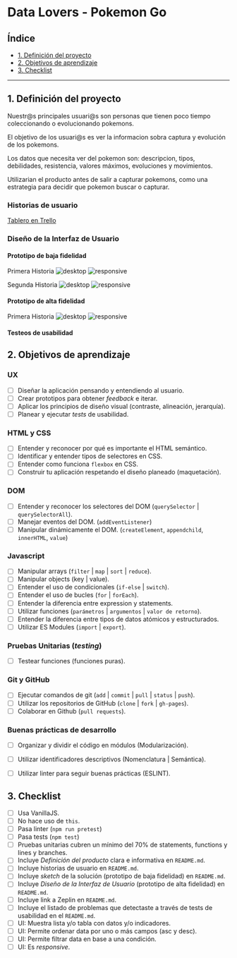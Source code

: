 # Data Lovers - Pokemon Go

## Índice

* [1. Definición del proyecto](#1-definicion-del-proyecto)
* [2. Objetivos de aprendizaje](#2-objetivos-de-aprendizaje)
* [3. Checklist](#3-checklist)

***

## 1. Definición del proyecto

Nuestr@s principales usuari@s son personas que tienen poco tiempo coleccionando o evolucionando pokemons.

El objetivo de los usuari@s es ver la informacion sobra captura y evolución de los pokemons.

Los datos que necesita ver del pokemon son: descripcion, tipos, debilidades, resistencia, valores máximos, evoluciones y movimientos.

Utilizarian el producto antes de salir a capturar pokemons, como una estrategia para decidir que pokemon buscar o capturar.

### Historias de usuario

[Tablero en Trello](https://trello.com/b/TV3RTz0K/data-lovers) 

### Diseño de la Interfaz de Usuario

#### Prototipo de baja fidelidad

Primera Historia
![desktop](https://github.com/luzma-coder/LIM012-data-lovers/blob/master/src/screen/p1.jpg)   ![responsive](https://github.com/luzma-coder/LIM012-data-lovers/blob/master/src/screen/r1.jpg)

Segunda Historia
![desktop](https://github.com/luzma-coder/LIM012-data-lovers/blob/master/src/screen/p2.jpeg)   ![responsive](https://github.com/luzma-coder/LIM012-data-lovers/blob/master/src/screen/r2.jpg)

#### Prototipo de alta fidelidad

Primera Historia
![desktop](https://www.figma.com/proto/ZqauuPt3dT0KlSMZlNWn8m/pokemon?node-id=1%3A2&scaling=min-zoom)
![responsive]()

#### Testeos de usabilidad


## 2. Objetivos de aprendizaje

### UX

- [ ] Diseñar la aplicación pensando y entendiendo al usuario.
- [ ] Crear prototipos para obtener _feedback_ e iterar.
- [ ] Aplicar los principios de diseño visual (contraste, alineación, jerarquía).
- [ ] Planear y ejecutar _tests_ de usabilidad.

### HTML y CSS

- [ ] Entender y reconocer por qué es importante el HTML semántico.
- [ ] Identificar y entender tipos de selectores en CSS.
- [ ] Entender como funciona `flexbox` en CSS.
- [ ] Construir tu aplicación respetando el diseño planeado (maquetación).

### DOM

- [ ] Entender y reconocer los selectores del DOM (`querySelector` | `querySelectorAll`).
- [ ] Manejar eventos del DOM. (`addEventListener`)
- [ ] Manipular dinámicamente el DOM. (`createElement`, `appendchild`, `innerHTML`, `value`)

### Javascript

- [ ] Manipular arrays (`filter` | `map` | `sort` | `reduce`).
- [ ] Manipular objects (key | value).
- [ ] Entender el uso de condicionales (`if-else` | `switch`).
- [ ] Entender el uso de bucles (`for` | `forEach`).
- [ ] Entender la diferencia entre expression y statements.
- [ ] Utilizar funciones (`parámetros` | `argumentos` | `valor de retorno`).
- [ ] Entender la diferencia entre tipos de datos atómicos y estructurados.
- [ ] Utilizar ES Modules (`import` | `export`).

### Pruebas Unitarias (_testing_)
- [ ] Testear funciones (funciones puras).

### Git y GitHub
- [ ] Ejecutar comandos de git (`add` | `commit` | `pull` | `status` | `push`).
- [ ] Utilizar los repositorios de GitHub (`clone` | `fork` | `gh-pages`).
- [ ] Colaborar en Github (`pull requests`).

### Buenas prácticas de desarrollo
- [ ] Organizar y dividir el código en módulos (Modularización).
- [ ] Utilizar identificadores descriptivos (Nomenclatura | Semántica).
- [ ] Utilizar linter para seguir buenas prácticas (ESLINT).


## 3. Checklist

* [ ] Usa VanillaJS.
* [ ] No hace uso de `this`.
* [ ] Pasa linter (`npm run pretest`)
* [ ] Pasa tests (`npm test`)
* [ ] Pruebas unitarias cubren un mínimo del 70% de statements, functions y
  lines y branches.
* [ ] Incluye _Definición del producto_ clara e informativa en `README.md`.
* [ ] Incluye historias de usuario en `README.md`.
* [ ] Incluye _sketch_ de la solución (prototipo de baja fidelidad) en
  `README.md`.
* [ ] Incluye _Diseño de la Interfaz de Usuario_ (prototipo de alta fidelidad)
  en `README.md`.
* [ ] Incluye link a Zeplin en `README.md`.
* [ ] Incluye el listado de problemas que detectaste a través de tests de
  usabilidad en el `README.md`.
* [ ] UI: Muestra lista y/o tabla con datos y/o indicadores.
* [ ] UI: Permite ordenar data por uno o más campos (asc y desc).
* [ ] UI: Permite filtrar data en base a una condición.
* [ ] UI: Es _responsive_.
